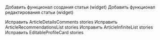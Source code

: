 Добавить функционал создания статьи (widget)
Добавить функционал редактирования статьи (widget)

Исправить ArticleDetailsComments stories
Исправить ArticleRecommendationsList stories
Исправить ArticleInfiniteList stories
Исправить EditableProfileCard stories
